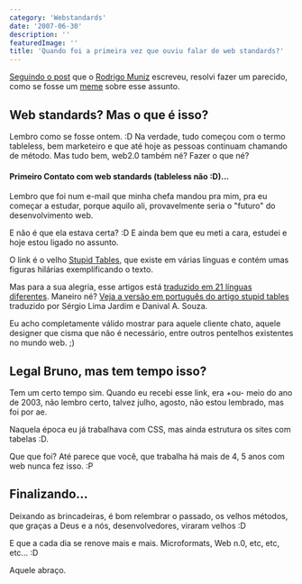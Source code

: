```yaml
---
category: 'Webstandards'
date: '2007-06-30'
description: ''
featuredImage: ''
title: 'Quando foi a primeira vez que ouviu falar de web standards?'
---
```


[Seguindo o post](http://rodrigomuniz.com/blog/lembra-a-primeira-vez-que-ouviu-falar-de-web-standards/) que o [Rodrigo Muniz](http://rodrigomuniz.com/) escreveu, resolvi fazer um parecido, como se fosse um [meme](http://pt.wikipedia.org/wiki/Meme) sobre esse assunto.

## Web standards? Mas o que é isso?

Lembro como se fosse ontem. :D Na verdade, tudo começou com o termo tableless, bem marketeiro e que até hoje as pessoas continuam chamando de método. Mas tudo bem, web2.0 também né? Fazer o que né?

#### Primeiro Contato com web standards (tableless não :D)...

Lembro que foi num e-mail que minha chefa mandou pra mim, pra eu começar a estudar, porque aquilo ali, provavelmente seria o "futuro" do desenvolvimento web.

E não é que ela estava certa? :D E ainda bem que eu meti a cara, estudei e hoje estou ligado no assunto.

O link é o velho [Stupid Tables](http://www.hotdesign.com/seybold/), que existe em várias línguas e contém umas figuras hilárias exemplificando o texto.

Mas para a sua alegria, esse artigos está [traduzido em 21 línguas diferentes](http://www.hotdesign.com/seybold/translations.html). Maneiro né? [Veja a versão em português do artigo stupid tables](http://www.plasmadesign.com.br/stupidtables/) traduzido por Sérgio Lima Jardim e Danival A. Souza.

Eu acho completamente válido mostrar para aquele cliente chato, aquele designer que cisma que não é necessário, entre outros pentelhos existentes no mundo web. ;)

## Legal Bruno, mas tem tempo isso?

Tem um certo tempo sim. Quando eu recebi esse link, era +ou- meio do ano de 2003, não lembro certo, talvez julho, agosto, não estou lembrado, mas foi por ae.

Naquela época eu já trabalhava com CSS, mas ainda estrutura os sites com tabelas :D.

Que que foi? Até parece que você, que trabalha há mais de 4, 5 anos com web nunca fez isso. :P

## Finalizando...

Deixando as brincadeiras, é bom relembrar o passado, os velhos métodos, que graças a Deus e a nós, desenvolvedores, viraram velhos :D

E que a cada dia se renove mais e mais. Microformats, Web n.0, etc, etc, etc... :D

Aquele abraço.
